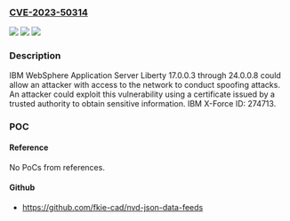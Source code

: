 ### [CVE-2023-50314](https://cve.mitre.org/cgi-bin/cvename.cgi?name=CVE-2023-50314)
![](https://img.shields.io/static/v1?label=Product&message=WebSphere%20Application%20Liberty&color=blue)
![](https://img.shields.io/static/v1?label=Version&message=17.0.0.3%3C%3D%2024.0.0.8%20&color=brighgreen)
![](https://img.shields.io/static/v1?label=Vulnerability&message=CWE-295%20Improper%20Certificate%20Validation&color=brighgreen)

### Description

IBM WebSphere Application Server Liberty 17.0.0.3 through 24.0.0.8 could allow an attacker with access to the network to conduct spoofing attacks.  An attacker could exploit this vulnerability using a certificate issued by a trusted authority to obtain sensitive information.  IBM X-Force ID:  274713.

### POC

#### Reference
No PoCs from references.

#### Github
- https://github.com/fkie-cad/nvd-json-data-feeds

